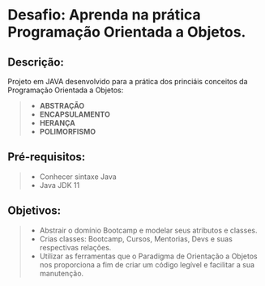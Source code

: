 # Desafio: Aprenda na prática Programação Orientada a Objetos.

## Descrição:

Projeto em JAVA desenvolvido para a prática dos princiáis conceitos da Programação Orientada a Objetos:
> - **ABSTRAÇÃO**
> - **ENCAPSULAMENTO**
> - **HERANÇA**
> - **POLIMORFISMO**

## Pré-requisitos:

> - Conhecer sintaxe Java
> - Java JDK 11

## Objetivos:

> - Abstrair o domínio Bootcamp e modelar seus atributos e classes.
> - Crias classes: Bootcamp, Cursos, Mentorias, Devs e suas respectivas relações.
> - Utilizar as ferramentas que o Paradigma de Orientação a Objetos nos proporciona a fim de criar um código legível e facilitar a sua manutenção.
